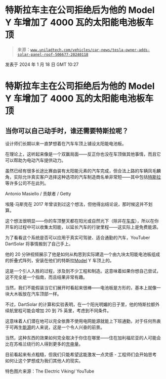 <!--yml

category: 未

日期：2024 年 5 月 27 日 14:59:00

-->

# 特斯拉车主在公司拒绝后为他的 Model Y 车增加了 4000 瓦的太阳能电池板车顶

> 来源：[`www.uniladtech.com/vehicles/car-news/tesla-owner-adds-solar-panel-roof-506677-20240118`](https://www.uniladtech.com/vehicles/car-news/tesla-owner-adds-solar-panel-roof-506677-20240118)

发表于 2024 年 1 月 18 日 GMT 10:27

# 特斯拉车主在公司拒绝后为他的 Model Y 车增加了 4000 瓦的太阳能电池板车顶

## 当你可以自己动手时，谁还需要特斯拉呢？

设计师们长期以来一直梦想着在汽车车顶上铺设太阳能电池板。

在理论上，这听起来像是一个双赢局面——反正你也没在车顶做其他事情，而且它可以帮助为电动汽车提供动力。

虽然已经有很多长途比赛由装有太阳能元素的汽车完成，但合法上路的车辆凤毛麟角，实际允许真实客户选择这种选项的汽车制造商名单非常短——其中包括[特斯拉](https://www.uniladtech.com/vehicles/car-news/tesla-owner-shares-electric-bill-504687-20240117?)等许多公司不在此列。

Antonio Masiello / 贡献者 / Getty

埃隆·马斯克在 2017 年曾谈到过这个想法，但他得出结论说，那时候这并不划算。

这个想法很明显——你的车顶整天都在阳光或自然光下（除非在[车库](https://www.uniladtech.com/vehicles/car-news)），所以在你开车的过程中可以收集太阳能，以延长汽车的行驶里程——这实际上是免费能源。

为了看看这个系统是否可以应用于真实可驾驶、适合通勤的汽车，YouTuber DartSolar 将事情搬到了自己手上。

他的 20 分钟视频展示了他是如何从构思到实际建造一个由九块太阳能电池板组成的折叠式阵列，安装在他们的特斯拉[Model](https://www.uniladtech.com/vehicles/car-news/tesla-monthly-cost-lease-model-3-402732-20240118?) Y 车顶上的。

这是一个引人入胜的过程，涉及到不少工程和制造。这意味着如果你想自己尝试，这不完全是一个指南，而且结果非常有趣。

当然，我们不能假装当它们展开时看起来很棒——电池板是方形的，基本上就像一块大木板放在汽车顶部一样。

不过，DartSolar 的计算和实验表明，在一个阳光明媚的日子里，他的特斯拉额外续航里程可能会增加 20 到 75 英里，考虑到不同条件。

这意味着人们潜在地可以完全依靠不使用电网能源就能上下班通勤，对于任何热衷于可再生[能源](https://www.uniladtech.com/tesla)的人来说，这是一个令人兴奋的前景。

当然，这种东西的效果如何完全取决于你住在哪里——住在加利福尼亚的人可能会比在苏格兰绕行的人得到更多的[充电](https://www.uniladtech.com/vehicles/car-news/cybertruck-owner-powers-coffee-machine-357203-20240116?)量。

目前看起来有点粗糙，但我们只能希望这能激发一点灵感 - 工程师们会开始思考如何让这个梦想成为我们其他人的现实。 

特色图片来源：The Electric Viking/ YouTube
